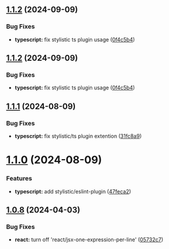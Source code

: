 ## [1.1.2](https://github.com/BryanBerger98/eslint-config-bryanberger/compare/v1.1.1...v1.1.2) (2024-09-09)


### Bug Fixes

* **typescript:** fix stylistic ts plugin usage ([0f4c5b4](https://github.com/BryanBerger98/eslint-config-bryanberger/commit/0f4c5b4334a8c19e9a699fbea409cc98000e3d7d))

## [1.1.2](https://github.com/BryanBerger98/eslint-config-bryanberger/compare/v1.1.1...v1.1.2) (2024-09-09)


### Bug Fixes

* **typescript:** fix stylistic ts plugin usage ([0f4c5b4](https://github.com/BryanBerger98/eslint-config-bryanberger/commit/0f4c5b4334a8c19e9a699fbea409cc98000e3d7d))

## [1.1.1](https://github.com/BryanBerger98/eslint-config-bryanberger/compare/v1.1.0...v1.1.1) (2024-08-09)


### Bug Fixes

* **typescript:** fix stylistic/ts plugin extention ([31fc8a9](https://github.com/BryanBerger98/eslint-config-bryanberger/commit/31fc8a90c9672843a0fe1c93657ae27de733ba7f))

# [1.1.0](https://github.com/BryanBerger98/eslint-config-bryanberger/compare/v1.0.8...v1.1.0) (2024-08-09)


### Features

* **typescript:** add stylistic/eslint-plugin ([47feca2](https://github.com/BryanBerger98/eslint-config-bryanberger/commit/47feca2adf07570282e09c70b2e58e5bac16329a))

## [1.0.8](https://github.com/BryanBerger98/eslint-config-bryanberger/compare/v1.0.7...v1.0.8) (2024-04-03)


### Bug Fixes

* **react:** turn off 'react/jsx-one-expression-per-line' ([05732c7](https://github.com/BryanBerger98/eslint-config-bryanberger/commit/05732c7311ccb218ca92ebf777c518258b319443))
